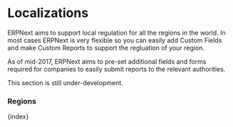 <!-- add-breadcrumbs -->
# Localizations

ERPNext aims to support local regulation for all the regions in the world. In most cases ERPNext is very flexible so you can easily add Custom Fields and make Custom Reports to support the regluation of your region.

As of mid-2017, ERPNext aims to pre-set additional fields and forms required for companies to easily submit reports to the relevant authorities.

This section is still under-development.

### Regions

{index}
